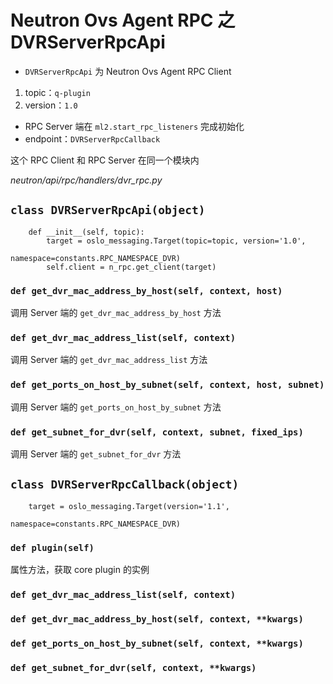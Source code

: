 # Neutron Ovs Agent RPC 之 DVRServerRpcApi

* `DVRServerRpcApi` 为 Neutron Ovs Agent RPC Client
 1. topic：`q-plugin`
 2. version：`1.0`
* RPC Server 端在 `ml2.start_rpc_listeners` 完成初始化
 * endpoint：`DVRServerRpcCallback`

这个 RPC Client 和 RPC Server 在同一个模块内

*neutron/api/rpc/handlers/dvr_rpc.py*

## `class DVRServerRpcApi(object)`

```
    def __init__(self, topic):
        target = oslo_messaging.Target(topic=topic, version='1.0',
                                       namespace=constants.RPC_NAMESPACE_DVR)
        self.client = n_rpc.get_client(target)
```

### `def get_dvr_mac_address_by_host(self, context, host)`

调用 Server 端的 `get_dvr_mac_address_by_host` 方法

### `def get_dvr_mac_address_list(self, context)`

调用 Server 端的 `get_dvr_mac_address_list` 方法

### `def get_ports_on_host_by_subnet(self, context, host, subnet)`

调用 Server 端的 `get_ports_on_host_by_subnet` 方法

### `def get_subnet_for_dvr(self, context, subnet, fixed_ips)`

调用 Server 端的 `get_subnet_for_dvr` 方法

## `class DVRServerRpcCallback(object)`

```
    target = oslo_messaging.Target(version='1.1',
                                   namespace=constants.RPC_NAMESPACE_DVR)
```

### `def plugin(self)`

属性方法，获取 core plugin 的实例

### `def get_dvr_mac_address_list(self, context)`


### `def get_dvr_mac_address_by_host(self, context, **kwargs)`


### `def get_ports_on_host_by_subnet(self, context, **kwargs)`


### `def get_subnet_for_dvr(self, context, **kwargs)`



















